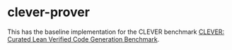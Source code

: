 # clever-prover
This has the baseline implementation for the CLEVER benchmark [CLEVER: Curated Lean Verified Code Generation Benchmark](https://github.com/trishullab/clever).
